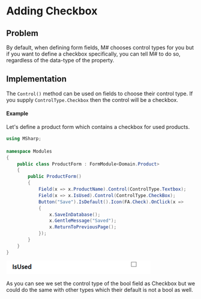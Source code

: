 # Adding Checkbox

## Problem

By default, when defining form fields, M# chooses control types for you but if you want to define a checkbox specifically, you can tell M# to do so, regardless of the data-type of the property.

## Implementation

The `Control()` method can be used on fields to choose their control type.
If you supply `ControlType.Checkbox` then the control will be a checkbox.

#### Example

Let's define a product form which contains a checkbox for used products.

```csharp
using MSharp;

namespace Modules
{
    public class ProductForm : FormModule<Domain.Product>
    {
        public ProductForm()
        {
            Field(x => x.ProductName).Control(ControlType.Textbox);
            Field(x => x.IsUsed).Control(ControlType.CheckBox);
            Button("Save").IsDefault().Icon(FA.Check).OnClick(x =>
            {
                x.SaveInDatabase();
                x.GentleMessage("Saved");
                x.ReturnToPreviousPage();
            });
        }
    }
}
```

![checkbox](images/checkbox.PNG)

As you can see we set the control type of the bool field as Checkbox but we could do the same with other types which their default is not a bool as well.
